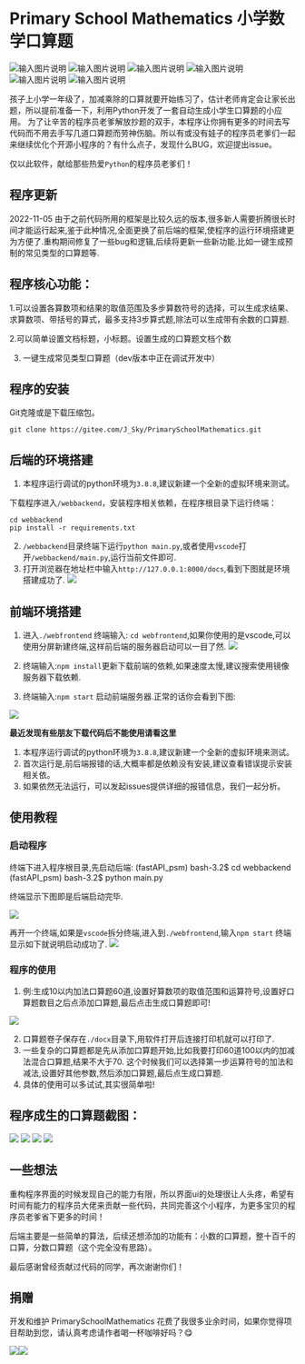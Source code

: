 
#  Primary School Mathematics 小学数学口算题

![输入图片说明](https://img.shields.io/badge/Python-3.8.8-green?logo=python)
![输入图片说明](https://img.shields.io/badge/fastAPI-0.85.1-green)
![输入图片说明](https://img.shields.io/badge/React-18.2.0-blue)
![输入图片说明](https://img.shields.io/badge/MaterialUI-5.10.11-blue)
![输入图片说明](https://img.shields.io/badge/license-Apache--2.0-green)
![输入图片说明](https://img.shields.io/badge/Github--PrimarySchoolMathematics-green?logo=github)



孩子上小学一年级了，加减乘除的口算就要开始练习了，估计老师肯定会让家长出题，所以提前准备一下，利用Python开发了一套自动生成小学生口算题的小应用。
为了让辛苦的程序员老爹解放抄题的双手，本程序让你拥有更多的时间去写代码而不用去手写几道口算题而劳神伤脑。所以有或没有娃子的程序员老爹们一起来继续优化个开源小程序的？有什么点子，发现什么BUG，欢迎提出issue。

仅以此软件，献给那些热爱`Python`的程序员老爹们！

## 程序更新

2022-11-05 由于之前代码所用的框架是比较久远的版本,很多新人需要折腾很长时间才能运行起来,鉴于此种情况,全面更换了前后端的框架,使程序的运行环境搭建更为方便了.重构期间修复了一些bug和逻辑,后续将更新一些新功能.比如一键生成预制的常见类型的口算题等.

## 程序核心功能：

1.可以设置各算数项和结果的取值范围及多步算数符号的选择，可以生成求结果、求算数项、带括号的算式，最多支持3步算式题,除法可以生成带有余数的口算题.

2.可以简单设置文档标题，小标题。设置生成的口算题文档个数

3. 一键生成常见类型口算题（dev版本中正在调试开发中）

## 程序的安装

Git克隆或是下载压缩包。

`git clone https://gitee.com/J_Sky/PrimarySchoolMathematics.git`

## 后端的环境搭建

1. 本程序运行调试的python环境为`3.8.8`,建议新建一个全新的虚拟环境来测试。

下载程序进入`/webbackend`，安装程序相关依赖，在程序根目录下运行终端：

    cd webbackend
    pip install -r requirements.txt

2. `/webbackend`目录终端下运行`python main.py`,或者使用`vscode`打开`/webbackend/main.py`,运行当前文件即可.
3. 打开浏览器在地址栏中输入`http://127.0.0.1:8000/docs`,看到下图就是环境搭建成功了.
![](imgs/back01.png)

## 前端环境搭建

1.  进入`./webfrontend` 终端输入: `cd webfrontend`,如果你使用的是vscode,可以使用分屏新建终端,这样前后端的服务器启动可以一目了然.
![](imgs/back02.png)

2. 终端输入:`npm install`更新下载前端的依赖,如果速度太慢,建议搜索使用镜像服务器下载依赖.
3. 终端输入:`npm start` 启动前端服务器.正常的话你会看到下图:
   
![](imgs/back03.png)

**最近发现有些朋友下载代码后不能使用请看这里**

1. 本程序运行调试的python环境为`3.8.8`,建议新建一个全新的虚拟环境来测试。
2. 首次运行是,前后端报错的话,大概率都是依赖没有安装,建议查看错误提示安装相关依。
3. 如果依然无法运行，可以发起issues提供详细的报错信息，我们一起分析。

## 使用教程

### 启动程序

终端下进入程序根目录,先启动后端:
  (fastAPI_psm) bash-3.2$ cd webbackend
  (fastAPI_psm) bash-3.2$ python main.py

终端显示下图即是后端启动完毕.

![](imgs/back04.png)

再开一个终端,如果是`vscode`拆分终端,进入到`./webfrontend`,输入`npm start` 终端显示如下就说明启动成功了.
![](imgs/back05.png)

### 程序的使用

1. 例:生成10以内加法口算题60道,设置好算数项的取值范围和运算符号,设置好口算题数目之后点添加口算题,最后点击生成口算题即可!

![](imgs/jc01.png)

2. 口算题卷子保存在`./docx`目录下,用软件打开后连接打印机就可以打印了.
3. 一些复杂的口算题都是先从添加口算题开始,比如我要打印60道100以内的加减法混合口算题,结果不大于70.
这个时候我们可以选择第一步运算符号的加法和减法,设置好其他参数,然后添加口算题,最后点生成口算题.
4. 具体的使用可以多试试,其实很简单啦!



## 程序成生的口算题截图：

![](imgs/214154_bb529734_125848.png)
![](imgs/214206_a3081f2e_125848.png)
![](imgs/214230_b9c6e3ef_125848.png)
![](imgs/214240_e946434d_125848.png)

## 一些想法
重构程序界面的时候发现自己的能力有限，所以界面ui的处理很让人头疼，希望有时间有能力的程序员大佬来贡献一些代码，共同完善这个小程序，为更多宝贝的程序员老爹省下更多的时间！

后端主要是一些简单的算法，后续还想添加的功能有：小数的口算题，整十百千的口算，分数口算题（这个完全没有思路）。

最后感谢曾经贡献过代码的同学，再次谢谢你们！

## 捐赠

开发和维护 PrimarySchoolMathematics 花费了我很多业余时间，如果你觉得项目帮助到您，请认真考虑请作者喝一杯咖啡好吗？😋

![](imgs/wx.png)![](imgs/zfb.png)



